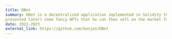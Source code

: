 ```yaml
---
title: DBet
summary: DBet is a decentralized application implemented in Solidity that allows users to perform sport bets on the blockchain. In this way there are no third-party bookmakers, meaning that the user doesn’t leak personal information and also he doesn’t lose the margin. If a gambler wins enough bets, he can buy (with a special token that will be
presented later) some fancy NFTs that he can then sell on the market for ETH.
date: 2022-2023
external_link: https://github.com/bonjon/DBet
---
```

